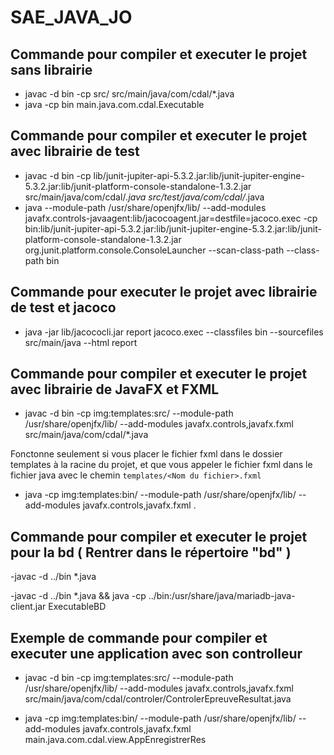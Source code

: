 # SAE_JAVA_JO

## Commande pour compiler et executer le projet sans librairie

- javac -d bin -cp src/ src/main/java/com/cdal/*.java
- java -cp bin main.java.com.cdal.Executable

## Commande pour compiler et executer le projet avec librairie de test

- javac -d bin -cp lib/junit-jupiter-api-5.3.2.jar:lib/junit-jupiter-engine-5.3.2.jar:lib/junit-platform-console-standalone-1.3.2.jar src/main/java/com/cdal/_.java src/test/java/com/cdal/_.java
- java --module-path /usr/share/openjfx/lib/ --add-modules javafx.controls-javaagent:lib/jacocoagent.jar=destfile=jacoco.exec -cp bin:lib/junit-jupiter-api-5.3.2.jar:lib/junit-jupiter-engine-5.3.2.jar:lib/junit-platform-console-standalone-1.3.2.jar org.junit.platform.console.ConsoleLauncher --scan-class-path --class-path bin

## Commande pour executer le projet avec librairie de test et jacoco

- java -jar lib/jacococli.jar report jacoco.exec --classfiles bin --sourcefiles src/main/java --html report

## Commande pour compiler et executer le projet avec librairie de JavaFX et FXML

- javac -d bin -cp img:templates:src/ --module-path /usr/share/openjfx/lib/ --add-modules javafx.controls,javafx.fxml src/main/java/com/cdal/*.java

Fonctonne seulement si vous placer le fichier fxml dans le dossier templates à la racine du projet, et que vous appeler le fichier fxml dans le fichier java avec le chemin `templates/<Nom du fichier>.fxml`

- java -cp img:templates:bin/ --module-path /usr/share/openjfx/lib/ --add-modules javafx.controls,javafx.fxml <package>.<Nom de la classe>

## Commande pour compiler et executer le projet pour la bd ( Rentrer dans le répertoire "bd" )

-javac -d ../bin *.java

-javac -d ../bin *.java && java -cp ../bin:/usr/share/java/mariadb-java-client.jar ExecutableBD

## Exemple de commande pour compiler et executer une application avec son controlleur
- javac -d bin -cp img:templates:src/ --module-path /usr/share/openjfx/lib/ --add-modules javafx.controls,javafx.fxml src/main/java/com/cdal/controler/ControlerEpreuveResultat.java 

- java -cp img:templates:bin/ --module-path /usr/share/openjfx/lib/ --add-modules javafx.controls,javafx.fxml main.java.com.cdal.view.AppEnregistrerRes

